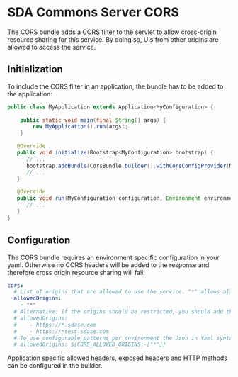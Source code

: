 # SDA Commons Server CORS

The CORS bundle adds a [CORS](https://www.w3.org/TR/cors/) filter to the servlet to allow cross-origin resource sharing 
for this service. By doing so, UIs from other origins are allowed to access the service.  

## Initialization
To include the CORS filter in an application, the bundle has to be added to the application:

```java
public class MyApplication extends Application<MyConfiguration> {
   
    public static void main(final String[] args) {
        new MyApplication().run(args);
    }

   @Override
   public void initialize(Bootstrap<MyConfiguration> bootstrap) {
      // ...
      bootstrap.addBundle(CorsBundle.builder().withCorsConfigProvider(MyConfiguration::getCors).build());
      // ...
   }

   @Override
   public void run(MyConfiguration configuration, Environment environment) {
      // ...
   }
}
```


## Configuration
The CORS bundle requires an environment specific configuration in your yaml. Otherwise no CORS headers will be 
added to the response and therefore cross origin resource sharing will fail.

```yaml
cors:
  # List of origins that are allowed to use the service. "*" allows all origins
  allowedOrigins:
    - "*"
  # Alternative: If the origins should be restricted, you should add the pattern
  # allowedOrigins:
  #    - https://*.sdase.com
  #    - https://*test.sdase.com
  # To use configurable patterns per environment the Json in Yaml syntax may be used with an environment placeholder:
  # allowedOrigins: ${CORS_ALLOWED_ORIGINS:-["*"]}
```

Application specific allowed headers, exposed headers and HTTP methods can be configured in the builder.
